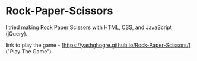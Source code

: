 # Rock-Paper-Scissors
I tried making Rock Paper Scissors with HTML, CSS, and JavaScript (jQuery). 

link to play the game - [https://yashghogre.github.io/Rock-Paper-Scissors/] ("Play The Game")
